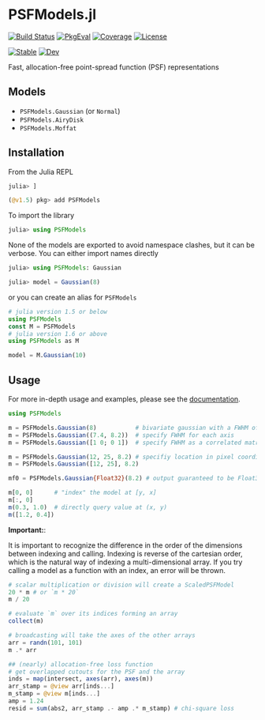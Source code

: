 # PSFModels.jl

[![Build Status](https://github.com/juliaastro/PSFModels.jl/workflows/CI/badge.svg?branch=master)](https://github.com/juliaastro/PSFModels.jl/actions)
[![PkgEval](https://juliaci.github.io/NanosoldierReports/pkgeval_badges/P/PSFModels.svg)](https://juliaci.github.io/NanosoldierReports/pkgeval_badges/report.html)
[![Coverage](https://codecov.io/gh/juliaastro/PSFModels.jl/branch/master/graph/badge.svg?branch=master)](https://codecov.io/gh/juliaastro/PSFModels.jl)
[![License](https://img.shields.io/badge/License-MIT-yellow.svg)](https://opensource.org/licenses/MIT)

[![Stable](https://img.shields.io/badge/docs-stable-blue.svg)](https://juliaastro.github.io/PSFModels.jl/stable)
[![Dev](https://img.shields.io/badge/docs-dev-blue.svg)](https://juliaastro.github.io/PSFModels.jl/dev)

Fast, allocation-free point-spread function (PSF) representations

## Models

* `PSFModels.Gaussian` (or `Normal`)
* `PSFModels.AiryDisk`
* `PSFModels.Moffat`

## Installation

From the Julia REPL

```julia
julia> ]

(@v1.5) pkg> add PSFModels
```

To import the library

```julia
julia> using PSFModels
```

None of the models are exported to avoid namespace clashes, but it can be verbose. You can either import names directly

```julia
julia> using PSFModels: Gaussian

julia> model = Gaussian(8)
```

or you can create an alias for `PSFModels`

```julia
# julia version 1.5 or below
using PSFModels
const M = PSFModels
# julia version 1.6 or above
using PSFModels as M

model = M.Gaussian(10)
```

## Usage

For more in-depth usage and examples, please see the [documentation](https://juliaastro.github.io/PSFModels.jl/dev/).

```julia
using PSFModels

m = PSFModels.Gaussian(8)           # bivariate gaussian with a FWHM of 8 pixels
m = PSFModels.Gaussian((7.4, 8.2))  # specify FWHM for each axis
m = PSFModels.Gaussian([1 0; 0 1])  # specify FWHM as a correlated matrix

m = PSFModels.Gaussian(12, 25, 8.2) # specifiy location in pixel coordinates
m = PSFModels.Gaussian([12, 25], 8.2)

mf0 = PSFModels.Gaussian{Float32}(8.2) # output guaranteed to be Float32
```

```julia
m[0, 0]      # "index" the model at [y, x]
m[:, 0]
m(0.3, 1.0)  # directly query value at (x, y)
m([1.2, 0.4])
```

**Important:**:

It is important to recognize the difference in the order of the dimensions between indexing and calling. Indexing is reverse of the cartesian order, which is the natural way of indexing a multi-dimensional array. If you try calling a model as a function with an index, an error will be thrown.

```julia
# scalar multiplication or division will create a ScaledPSFModel
20 * m # or `m * 20`
m / 20

# evaluate `m` over its indices forming an array
collect(m)

# broadcasting will take the axes of the other arrays
arr = randn(101, 101)
m .* arr

## (nearly) allocation-free loss function
# get overlapped cutouts for the PSF and the array
inds = map(intersect, axes(arr), axes(m))
arr_stamp = @view arr[inds...]
m_stamp = @view m[inds...]
amp = 1.24
resid = sum(abs2, arr_stamp .- amp .* m_stamp) # chi-square loss
```
